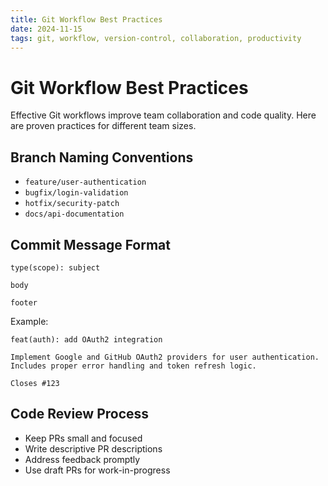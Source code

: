 ```yaml
---
title: Git Workflow Best Practices
date: 2024-11-15
tags: git, workflow, version-control, collaboration, productivity
---
```


# Git Workflow Best Practices

Effective Git workflows improve team collaboration and code quality. Here are proven practices for different team sizes.

## Branch Naming Conventions

- `feature/user-authentication`
- `bugfix/login-validation`
- `hotfix/security-patch`
- `docs/api-documentation`

## Commit Message Format

```
type(scope): subject

body

footer
```

Example:
```
feat(auth): add OAuth2 integration

Implement Google and GitHub OAuth2 providers for user authentication.
Includes proper error handling and token refresh logic.

Closes #123
```

## Code Review Process

- Keep PRs small and focused
- Write descriptive PR descriptions
- Address feedback promptly
- Use draft PRs for work-in-progress